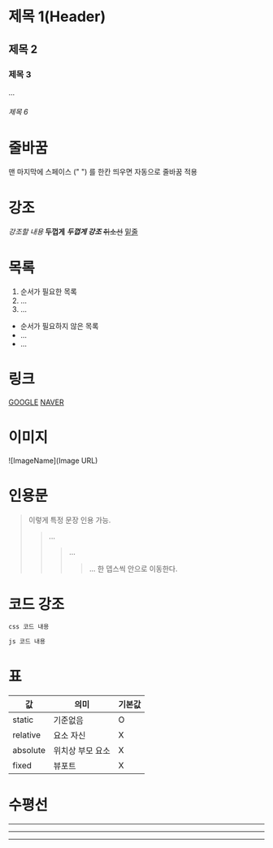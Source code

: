 # 제목 1(Header)
## 제목 2
### 제목 3
...
###### 제목 6

# 줄바꿈
맨 마지막에 스페이스 (" ") 를 한칸 띄우면 자동으로 줄바꿈 적용

# 강조
_강조할 내용_
**두껍게**
**_두껍게 강조_**
~~취소선~~
<u>밑줄</u>

# 목록
1. 순서가 필요한 목록
2. ...
3. ...

- 순서가 필요하지 않은 목록
- ...
- ...

# 링크
[GOOGLE](https://google.com)
[NAVER](https://naver.com "네이버로 이동")

# 이미지
![ImageName](Image URL)

# 인용문
> 이렇게 특정 문장 인용 가능.
>> ...
>>> ...
>>>> ... 한 뎁스씩 안으로 이동한다.

# 코드 강조
```css 
css 코드 내용 
```
```javascript
js 코드 내용
```

# 표

값|의미|기본값
--|--|--
static | 기준없음 | O
relative | 요소 자신 | X
absolute | 위치상 부모 요소 | X
fixed | 뷰포트 | X

# 수평선
---
***
___
